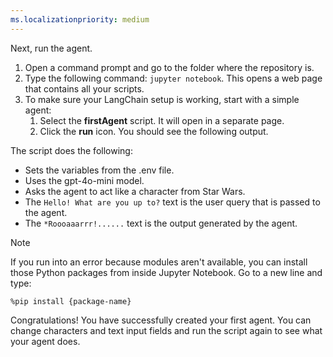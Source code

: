 ```yaml
---
ms.localizationpriority: medium
---
```


<!-- markdownlint-disable MD041 -->

Next, run the agent.

1. Open a command prompt and go to the folder where the repository is.
2. Type the following command: `jupyter notebook`. This opens a web page that contains all your scripts.
3. To make sure your LangChain setup is working, start with a simple agent:
    1. Select the **firstAgent** script. It will open in a separate page.
    2. Click the **run** icon. You should see the following output.

The script does the following:

- Sets the variables from the .env file.
- Uses the gpt-4o-mini model.
- Asks the agent to act like a character from Star Wars.
- The `Hello! What are you up to?` text is the user query that is passed to the agent.
- The `*Roooaaarrr!......` text is the output generated by the agent.

> [!NOTE]
> If you run into an error because modules aren't available, you can install those Python packages from inside Jupyter Notebook. Go to a new line and type:
>
> `%pip install {package-name}`

Congratulations! You have successfully created your first agent. You can change characters and text input fields and run the script again to see what your agent does.
